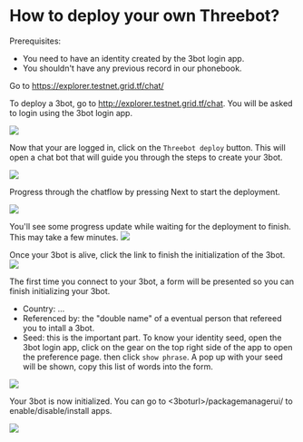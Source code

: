 # How to deploy your own Threebot?

Prerequisites:
- You need to have an identity created by the 3bot login app.
- You shouldn't have any previous record in our phonebook.



Go to https://explorer.testnet.grid.tf/chat/

To deploy a 3bot, go to http://explorer.testnet.grid.tf/chat. You will be asked to login using the 3bot login app.

![](images/login.png)

Now that your are logged in, click on the `Threebot deploy` button. This will open a chat bot that will guide you through the steps to create your 3bot.

![](images/botchatflow.png)


Progress through the chatflow by pressing Next to start the deployment.

![](images/startdeployment.png)


You'll see some progress update while waiting for the deployment to finish. This may take a few minutes.
![](images/configuring3bot.png)


Once your 3bot is alive, click the link to finish the initialization of the 3bot.
![](images/botsuccess.png)


The first time you connect to your 3bot, a form will be presented so you can finish initializing your 3bot.
- Country: ...
- Referenced by: the "double name" of a eventual person that refereed you to intall a 3bot.
- Seed: this is the important part. To know your identity seed, open the 3bot login app, click on the gear on the top right side of the app to open the preference page.
then click `show phrase`. A pop up with your seed will be shown, copy this list of words into the form.

![](images/botlogin.png)


Your 3bot is now initialized. You can go to <3boturl>/packagemanagerui/ to enable/disable/install apps.

![](images/packagemanager.png)
